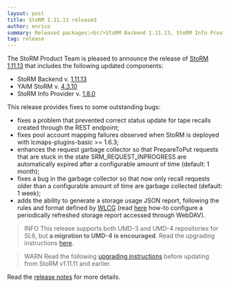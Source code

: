 ```yaml
---
layout: post
title: StoRM 1.11.13 released
author: enrico
summary: Released packages:<br/>StoRM Backend 1.11.13, StoRM Info Provider 1.8.0, YAIM StoRM 4.3.10
tag: release
---
```


The StoRM Product Team is pleased to announce the release of
[StoRM 1.11.13][release-notes] that includes the following updated components:

* StoRM Backend v. [1.11.13][backend-rn]
* YAIM StoRM v. [4.3.10][yaim-rn]
* StoRM Info Provider v. [1.8.0][ip-rn]

This release provides fixes to some outstanding bugs:

* fixes a problem that prevented correct status update for tape recalls created through the REST endpoint;
* fixes pool account mapping failures observed when StoRM is deployed with lcmaps-plugins-basic >= 1.6.3;
* enhances the request garbage collector so that PrepareToPut requests that are stuck in the state SRM_REQUEST_INPROGRESS are automatically expired after a configurable amount of time (default: 1 month);
* fixes a bug in the garbage collector so that now only recall requests older than a configurable amount of time are garbage collected (default: 1 week);
* adds the ability to generate a storage usage JSON report, following the rules and format defined by [WLCG][wlcg] (read [here][how-to-report] how-to configure a periodically refreshed storage report accessed through WebDAV).

> <span class="label btn-info" style="margin-top: -20px;">INFO</span>
This release supports both UMD-3 and UMD-4 repositories for SL6, but **a migration to UMD-4 is encouraged**. Read the upgrading instructions [here][umd-sysadmin].

> <span class="label btn-warning" style="margin-top: -20px;">WARN</span>
Read the following [upgrading instructions][upgrading] before updating from StoRM v1.11.11 and earlier.

Read the [release notes][release-notes] for more details.


[backend-rn]: {{site.baseurl}}/release-notes/storm-backend-server/1.11.13/
[yaim-rn]: {{site.baseurl}}/release-notes/yaim-storm/4.3.10/
[ip-rn]: {{site.baseurl}}/release-notes/storm-dynamic-info-provider/1.8.0/
[release-notes]: {{site.baseurl}}/release-notes/StoRM-v1.11.13.html
[download-page]: {{site.baseurl}}/download.html
[storm-sysadmin-guide]: {{site.baseurl}}/documentation/sysadmin-guide/1.11.13

[upgrading]: {{site.baseurl}}/documentation/sysadmin-guide/1.11.13/#upgrading
[umd-sysadmin]: {{site.baseurl}}/documentation/sysadmin-guide/1.11.13/#umdrepos
[wlcg]: http://wlcg.web.cern.ch/
[how-to-report]: {{site.baseurl}}/documentation/how-to/how-to-publish-json-report/

